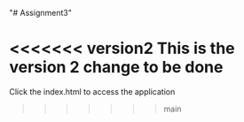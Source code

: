 "# Assignment3" 

<<<<<<< version2
This is the version 2 change to be done
=======

Click the index.html to access the application
>>>>>>> main
